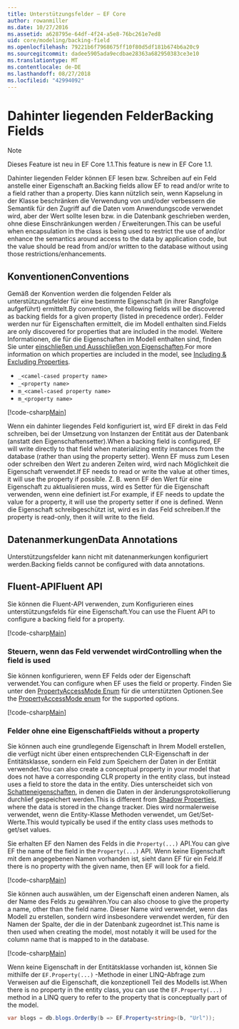 ```yaml
---
title: Unterstützungsfelder – EF Core
author: rowanmiller
ms.date: 10/27/2016
ms.assetid: a628795e-64df-4f24-a5e8-76bc261e7ed8
uid: core/modeling/backing-field
ms.openlocfilehash: 79221b6f7968675ff10f80d5df181b674b6a20c9
ms.sourcegitcommit: dadee5905ada9ecdbae28363a682950383ce3e10
ms.translationtype: MT
ms.contentlocale: de-DE
ms.lasthandoff: 08/27/2018
ms.locfileid: "42994092"
---
```

# <a name="backing-fields"></a><span data-ttu-id="67c8f-102">Dahinter liegenden Felder</span><span class="sxs-lookup"><span data-stu-id="67c8f-102">Backing Fields</span></span>

> [!NOTE]  
> <span data-ttu-id="67c8f-103">Dieses Feature ist neu in EF Core 1.1.</span><span class="sxs-lookup"><span data-stu-id="67c8f-103">This feature is new in EF Core 1.1.</span></span>

<span data-ttu-id="67c8f-104">Dahinter liegenden Felder können EF lesen bzw. Schreiben auf ein Feld anstelle einer Eigenschaft an.</span><span class="sxs-lookup"><span data-stu-id="67c8f-104">Backing fields allow EF to read and/or write to a field rather than a property.</span></span> <span data-ttu-id="67c8f-105">Dies kann nützlich sein, wenn Kapselung in der Klasse beschränken die Verwendung von und/oder verbessern die Semantik für den Zugriff auf die Daten vom Anwendungscode verwendet wird, aber der Wert sollte lesen bzw. in die Datenbank geschrieben werden, ohne diese Einschränkungen werden / Erweiterungen.</span><span class="sxs-lookup"><span data-stu-id="67c8f-105">This can be useful when encapsulation in the class is being used to restrict the use of and/or enhance the semantics around access to the data by application code, but the value should be read from and/or written to the database without using those restrictions/enhancements.</span></span>

## <a name="conventions"></a><span data-ttu-id="67c8f-106">Konventionen</span><span class="sxs-lookup"><span data-stu-id="67c8f-106">Conventions</span></span>

<span data-ttu-id="67c8f-107">Gemäß der Konvention werden die folgenden Felder als unterstützungsfelder für eine bestimmte Eigenschaft (in ihrer Rangfolge aufgeführt) ermittelt.</span><span class="sxs-lookup"><span data-stu-id="67c8f-107">By convention, the following fields will be discovered as backing fields for a given property (listed in precedence order).</span></span> <span data-ttu-id="67c8f-108">Felder werden nur für Eigenschaften ermittelt, die im Modell enthalten sind.</span><span class="sxs-lookup"><span data-stu-id="67c8f-108">Fields are only discovered for properties that are included in the model.</span></span> <span data-ttu-id="67c8f-109">Weitere Informationen, die für die Eigenschaften im Modell enthalten sind, finden Sie unter [einschließen und Ausschließen von Eigenschaften](included-properties.md).</span><span class="sxs-lookup"><span data-stu-id="67c8f-109">For more information on which properties are included in the model, see [Including & Excluding Properties](included-properties.md).</span></span>

* `_<camel-cased property name>`
* `_<property name>`
* `m_<camel-cased property name>`
* `m_<property name>`

[!code-csharp[Main](../../../samples/core/Modeling/Conventions/Samples/BackingField.cs#Sample)]

<span data-ttu-id="67c8f-110">Wenn ein dahinter liegendes Feld konfiguriert ist, wird EF direkt in das Feld schreiben, bei der Umsetzung von Instanzen der Entität aus der Datenbank (anstatt den Eigenschaftensetter).</span><span class="sxs-lookup"><span data-stu-id="67c8f-110">When a backing field is configured, EF will write directly to that field when materializing entity instances from the database (rather than using the property setter).</span></span> <span data-ttu-id="67c8f-111">Wenn EF muss zum Lesen oder schreiben den Wert zu anderen Zeiten wird, wird nach Möglichkeit die Eigenschaft verwendet.</span><span class="sxs-lookup"><span data-stu-id="67c8f-111">If EF needs to read or write the value at other times, it will use the property if possible.</span></span> <span data-ttu-id="67c8f-112">Z. B. wenn EF den Wert für eine Eigenschaft zu aktualisieren muss, wird es Setter für die Eigenschaft verwenden, wenn eine definiert ist.</span><span class="sxs-lookup"><span data-stu-id="67c8f-112">For example, if EF needs to update the value for a property, it will use the property setter if one is defined.</span></span> <span data-ttu-id="67c8f-113">Wenn die Eigenschaft schreibgeschützt ist, wird es in das Feld schreiben.</span><span class="sxs-lookup"><span data-stu-id="67c8f-113">If the property is read-only, then it will write to the field.</span></span>

## <a name="data-annotations"></a><span data-ttu-id="67c8f-114">Datenanmerkungen</span><span class="sxs-lookup"><span data-stu-id="67c8f-114">Data Annotations</span></span>

<span data-ttu-id="67c8f-115">Unterstützungsfelder kann nicht mit datenanmerkungen konfiguriert werden.</span><span class="sxs-lookup"><span data-stu-id="67c8f-115">Backing fields cannot be configured with data annotations.</span></span>

## <a name="fluent-api"></a><span data-ttu-id="67c8f-116">Fluent-API</span><span class="sxs-lookup"><span data-stu-id="67c8f-116">Fluent API</span></span>

<span data-ttu-id="67c8f-117">Sie können die Fluent-API verwenden, zum Konfigurieren eines unterstützungsfelds für eine Eigenschaft.</span><span class="sxs-lookup"><span data-stu-id="67c8f-117">You can use the Fluent API to configure a backing field for a property.</span></span>

[!code-csharp[Main](../../../samples/core/Modeling/FluentAPI/Samples/BackingField.cs#Sample)]

### <a name="controlling-when-the-field-is-used"></a><span data-ttu-id="67c8f-118">Steuern, wenn das Feld verwendet wird</span><span class="sxs-lookup"><span data-stu-id="67c8f-118">Controlling when the field is used</span></span>

<span data-ttu-id="67c8f-119">Sie können konfigurieren, wenn EF Felds oder der Eigenschaft verwendet.</span><span class="sxs-lookup"><span data-stu-id="67c8f-119">You can configure when EF uses the field or property.</span></span> <span data-ttu-id="67c8f-120">Finden Sie unter den [PropertyAccessMode Enum](https://docs.microsoft.com/dotnet/api/microsoft.entityframeworkcore.propertyaccessmode) für die unterstützten Optionen.</span><span class="sxs-lookup"><span data-stu-id="67c8f-120">See the [PropertyAccessMode enum](https://docs.microsoft.com/dotnet/api/microsoft.entityframeworkcore.propertyaccessmode) for the supported options.</span></span>

[!code-csharp[Main](../../../samples/core/Modeling/FluentAPI/Samples/BackingFieldAccessMode.cs#Sample)]

### <a name="fields-without-a-property"></a><span data-ttu-id="67c8f-121">Felder ohne eine Eigenschaft</span><span class="sxs-lookup"><span data-stu-id="67c8f-121">Fields without a property</span></span>

<span data-ttu-id="67c8f-122">Sie können auch eine grundlegende Eigenschaft in Ihrem Modell erstellen, die verfügt nicht über einen entsprechenden CLR-Eigenschaft in der Entitätsklasse, sondern ein Feld zum Speichern der Daten in der Entität verwendet.</span><span class="sxs-lookup"><span data-stu-id="67c8f-122">You can also create a conceptual property in your model that does not have a corresponding CLR property in the entity class, but instead uses a field to store the data in the entity.</span></span> <span data-ttu-id="67c8f-123">Dies unterscheidet sich von [Schatteneigenschaften](shadow-properties.md), in denen die Daten in der änderungsprotokollierung durchlief gespeichert werden.</span><span class="sxs-lookup"><span data-stu-id="67c8f-123">This is different from [Shadow Properties](shadow-properties.md), where the data is stored in the change tracker.</span></span> <span data-ttu-id="67c8f-124">Dies wird normalerweise verwendet, wenn die Entity-Klasse Methoden verwendet, um Get/Set-Werte.</span><span class="sxs-lookup"><span data-stu-id="67c8f-124">This would typically be used if the entity class uses methods to get/set values.</span></span>

<span data-ttu-id="67c8f-125">Sie erhalten EF den Namen des Felds in die `Property(...)` API.</span><span class="sxs-lookup"><span data-stu-id="67c8f-125">You can give EF the name of the field in the `Property(...)` API.</span></span> <span data-ttu-id="67c8f-126">Wenn keine Eigenschaft mit dem angegebenen Namen vorhanden ist, sieht dann EF für ein Feld.</span><span class="sxs-lookup"><span data-stu-id="67c8f-126">If there is no property with the given name, then EF will look for a field.</span></span>

[!code-csharp[Main](../../../samples/core/Modeling/FluentAPI/Samples/BackingFieldNoProperty.cs#Sample)]

<span data-ttu-id="67c8f-127">Sie können auch auswählen, um der Eigenschaft einen anderen Namen, als der Name des Felds zu gewähren.</span><span class="sxs-lookup"><span data-stu-id="67c8f-127">You can also choose to give the property a name, other than the field name.</span></span> <span data-ttu-id="67c8f-128">Dieser Name wird verwendet, wenn das Modell zu erstellen, sondern wird insbesondere verwendet werden, für den Namen der Spalte, der die in der Datenbank zugeordnet ist.</span><span class="sxs-lookup"><span data-stu-id="67c8f-128">This name is then used when creating the model, most notably it will be used for the column name that is mapped to in the database.</span></span>

[!code-csharp[Main](../../../samples/core/Modeling/FluentAPI/Samples/BackingFieldConceptualProperty.cs#Sample)]

<span data-ttu-id="67c8f-129">Wenn keine Eigenschaft in der Entitätsklasse vorhanden ist, können Sie mithilfe der `EF.Property(...)` -Methode in einer LINQ-Abfrage zum Verweisen auf die Eigenschaft, die konzeptionell Teil des Modells ist.</span><span class="sxs-lookup"><span data-stu-id="67c8f-129">When there is no property in the entity class, you can use the `EF.Property(...)` method in a LINQ query to refer to the property that is conceptually part of the model.</span></span>

``` csharp
var blogs = db.blogs.OrderBy(b => EF.Property<string>(b, "Url"));
```
